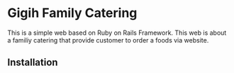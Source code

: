 # Gigih Family Catering

This is a simple web based on Ruby on Rails Framework. This web is about a familiy catering that provide customer to order a foods via website.

## Installation



